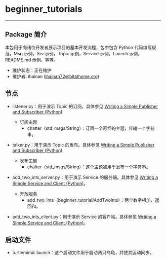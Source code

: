 # beginner_tutorials

---

## Package 简介
本包用于向诸位开发者展示项目的基本开发流程，包中包含 Python 代码编写规范，Msg 示例，Srv 示例，Topic 示例，Service 示例，Launch 示例，README.md 示例，等等。

- 维护状态：正在维护
- 维护者: ihainan (ihainan72@bitathome.org)

## 节点
- listener.py：用于演示 Topic 的订阅。具体参见 [Writing a Simple Publisher and Subscriber (Python)
](http://wiki.ros.org/ROS/Tutorials/WritingPublisherSubscriber%28python%29)
    - 订阅主题
        - chatter（std_msgs/String）：订阅一个奇怪的主题，传输一个字符串。

- talker.py：用于演示 Topic 的发布。具体参见 [Writing a Simple Publisher and Subscriber (Python)
](http://wiki.ros.org/ROS/Tutorials/WritingPublisherSubscriber%28python%29)
    - 发布主题
        - chatter（std_msgs/String）：这个主题被用于发布一个字符串。

- add\_two\_ints\_server.py：用于演示 Service 的服务端。具体参见 [Writing a Simple Service and Client (Python)](http://wiki.ros.org/ROS/Tutorials/WritingServiceClient%28python%29)。
    - 开放服务
        - add\_two\_ints（beginner_tutorial/AddTwoInts）：两个数字相加，返回和。            

- add\_two\_ints\_client.py：用于演示 Service 的客户端。具体参见 [Writing a Simple Service and Client (Python)](http://wiki.ros.org/ROS/Tutorials/WritingServiceClient%28python%29)。

## 启动文件
- turtlemimic.launch：这个启动文件用于启动两只乌龟，并使其运动同步。
